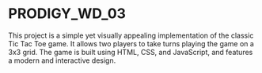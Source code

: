 # PRODIGY_WD_03
This project is a simple yet visually appealing implementation of the classic Tic Tac Toe game. It allows two players to take turns playing the game on a 3x3 grid. The game is built using HTML, CSS, and JavaScript, and features a modern and interactive design.
